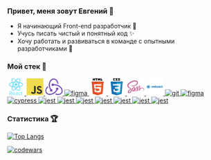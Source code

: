 ### Привет, меня зовут Евгений 👋

* Я начинающий Front-end разработчик 🌱
* Учусь писать чистый и понятный код ✨
* Хочу работать и развиваться в команде с опытными разработчиками 👯


### Мой стек 🔨
<p align="left"> 
  <a href="https://reactjs.org/" target="_blank" rel="noreferrer"> 
    <img src="https://raw.githubusercontent.com/devicons/devicon/master/icons/react/react-original-wordmark.svg" alt="react" width="40" height="40"/> 
  </a>
  <a href="https://developer.mozilla.org/en-US/docs/Web/JavaScript" target="_blank" rel="noreferrer"> 
    <img src="https://raw.githubusercontent.com/devicons/devicon/master/icons/javascript/javascript-original.svg" alt="javascript" width="40" height="40"/> 
  </a>
  <a href="https://redux.js.org" target="_blank" rel="noreferrer"> 
    <img src="https://raw.githubusercontent.com/devicons/devicon/master/icons/redux/redux-original.svg" alt="redux" width="40" height="40"/> 
  </a>
      <a href="https://www.typescriptlang.org/" target="_blank" rel="noreferrer"> 
    <img src="https://seeklogo.com/images/T/typescript-logo-B29A3F462D-seeklogo.com.png" alt="figma" width="40" height="40"/> 
  </a> 
   <a href="https://www.w3.org/html/" target="_blank" rel="noreferrer"> 
     <img src="https://raw.githubusercontent.com/devicons/devicon/master/icons/html5/html5-original-wordmark.svg" alt="html5" width="40" height="40"/> 
  </a>
  <a href="https://www.w3schools.com/css/" target="_blank" rel="noreferrer"> 
    <img src="https://raw.githubusercontent.com/devicons/devicon/master/icons/css3/css3-original-wordmark.svg" alt="css3" width="40" height="40"/> 
  </a>
  <a href="https://sass-lang.com" target="_blank" rel="noreferrer"> 
    <img src="https://raw.githubusercontent.com/devicons/devicon/master/icons/sass/sass-original.svg"   alt="sass" width="40" height="40"/> 
  </a> 
  <a href="https://webpack.js.org" target="_blank" rel="noreferrer"> 
    <img src="https://raw.githubusercontent.com/devicons/devicon/d00d0969292a6569d45b06d3f350f463a0107b0d/icons/webpack/webpack-original-wordmark.svg" alt="webpack" width="40" height="40"/> 
  </a> 
  <a href="https://git-scm.com/" target="_blank" rel="noreferrer"> <img src="https://www.vectorlogo.zone/logos/git-scm/git-scm-icon.svg" alt="git" width="40" height="40"/> 
  </a>
  <a href="https://www.figma.com/" target="_blank" rel="noreferrer"> 
    <img src="https://www.vectorlogo.zone/logos/figma/figma-icon.svg" alt="figma" width="40" height="40"/> 
  </a> 
    <a href="https://www.cypress.io/" target="_blank" rel="noreferrer"> 
    <img src="https://avatars.githubusercontent.com/u/8908513?s=200&v=4" alt="cypress" width="40" height="40"/> 
  </a> 
    <a href="https://jestjs.io/" target="_blank" rel="noreferrer"> 
    <img src="https://cdn.iconscout.com/icon/free/png-256/jest-3521517-2945020.png" alt="jest" width="40" height="40"/> 
  </a> 
      <a href="https://nodejs.org/ru/" target="_blank" rel="noreferrer"> 
    <img src="https://img.icons8.com/color/344/nodejs.png" alt="jest" width="40" height="40"/> 
  </a> 
        <a href="https://expressjs.com/ru/" target="_blank" rel="noreferrer"> 
    <img src="https://img.icons8.com/office/344/express-js.png" alt="jest" width="40" height="40"/> 
  </a> 
          <a href="https://www.mongodb.com/" target="_blank" rel="noreferrer"> 
    <img src="https://img.icons8.com/color/344/mongodb.png" alt="jest" width="40" height="40"/> 
  </a> 
            <a href="https://mongoosejs.com/" target="_blank" rel="noreferrer"> 
    <img src="https://img.icons8.com/color/344/mongoose.png" alt="jest" width="40" height="40"/> 
  </a> 
              <a href="https://nestjs.com/" target="_blank" rel="noreferrer"> 
    <img src="https://img.icons8.com/color/344/nestjs.png" alt="jest" width="40" height="40"/> 
  </a> 
              <a href="https://www.postgresql.org/" target="_blank" rel="noreferrer"> 
    <img src="https://img.icons8.com/color/344/postgreesql.png" alt="jest" width="40" height="40"/> 
  </a> 
</p>

### Статистика 🏆
<!-- ![Anurag's GitHub stats](https://github-readme-stats.vercel.app/api?username=GrezarE&show_icons=true&theme=merko&&hide=stars,issues) -->

[![Top Langs](https://github-readme-stats.vercel.app/api/top-langs/?username=GrezarE&layout=compact)](https://github.com/anuraghazra/github-readme-stats)
  
  [<img src="https://www.codewars.com/users/GrezarE/badges/large" alt="codewars" width="300px"/> ](https://www.codewars.com/users/GrezarE)


<!--
**GrezarE/GrezarE** is a ✨ _special_ ✨ repository because its `README.md` (this file) appears on your GitHub profile.

Here are some ideas to get you started:

- 🔭 I’m currently working on ...
- 🌱 I’m currently learning ...
- 👯 I’m looking to collaborate on ...
- 🤔 I’m looking for help with ...
- 💬 Ask me about ...
- 📫 How to reach me: ...
- 😄 Pronouns: ...
- ⚡ Fun fact: ...
-->

